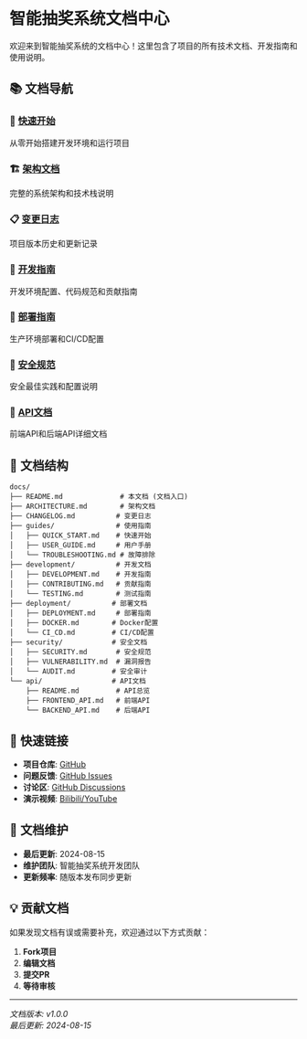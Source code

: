 # 智能抽奖系统文档中心

欢迎来到智能抽奖系统的文档中心！这里包含了项目的所有技术文档、开发指南和使用说明。

## 📚 文档导航

### 🚀 [快速开始](guides/QUICK_START.md)
从零开始搭建开发环境和运行项目

### 🏗️ [架构文档](ARCHITECTURE.md)
完整的系统架构和技术栈说明

### 📋 [变更日志](../CHANGELOG.md)
项目版本历史和更新记录

### 🔧 [开发指南](development/DEVELOPMENT.md)
开发环境配置、代码规范和贡献指南

### 🚀 [部署指南](deployment/DEPLOYMENT.md)
生产环境部署和CI/CD配置

### 🔐 [安全规范](security/SECURITY.md)
安全最佳实践和配置说明

### 📖 [API文档](api/README.md)
前端API和后端API详细文档

## 📁 文档结构

```
docs/
├── README.md              # 本文档 (文档入口)
├── ARCHITECTURE.md        # 架构文档
├── CHANGELOG.md          # 变更日志
├── guides/               # 使用指南
│   ├── QUICK_START.md    # 快速开始
│   ├── USER_GUIDE.md     # 用户手册
│   └── TROUBLESHOOTING.md # 故障排除
├── development/          # 开发文档
│   ├── DEVELOPMENT.md    # 开发指南
│   ├── CONTRIBUTING.md   # 贡献指南
│   └── TESTING.md        # 测试指南
├── deployment/          # 部署文档
│   ├── DEPLOYMENT.md     # 部署指南
│   ├── DOCKER.md        # Docker配置
│   └── CI_CD.md         # CI/CD配置
├── security/            # 安全文档
│   ├── SECURITY.md       # 安全规范
│   ├── VULNERABILITY.md  # 漏洞报告
│   └── AUDIT.md         # 安全审计
└── api/                 # API文档
    ├── README.md         # API总览
    ├── FRONTEND_API.md   # 前端API
    └── BACKEND_API.md    # 后端API
```

## 🎯 快速链接

- **项目仓库**: [GitHub](https://github.com/your-org/smart-lottery)
- **问题反馈**: [GitHub Issues](https://github.com/your-org/smart-lottery/issues)
- **讨论区**: [GitHub Discussions](https://github.com/your-org/smart-lottery/discussions)
- **演示视频**: [Bilibili/YouTube](https://demo.smartlottery.com)

## 📅 文档维护

- **最后更新**: 2024-08-15
- **维护团队**: 智能抽奖系统开发团队
- **更新频率**: 随版本发布同步更新

## 💡 贡献文档

如果发现文档有误或需要补充，欢迎通过以下方式贡献：

1. **Fork项目**
2. **编辑文档**
3. **提交PR**
4. **等待审核**

---

*文档版本: v1.0.0*  
*最后更新: 2024-08-15*
